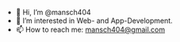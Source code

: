- 👋 Hi, I’m @mansch404
- 👀 I’m interested in Web- and App-Development.
- 📫 How to reach me: mansch404@gmail.com

<!---
mansch404/mansch404 is a ✨ special ✨ repository because its `README.md` (this file) appears on your GitHub profile.
You can click the Preview link to take a look at your changes.
--->
